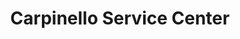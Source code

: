 ---
title: "Carpinello Service Center"
url: /williamstown/carpinello-service-center/
shop: Autowerkstatt
---
